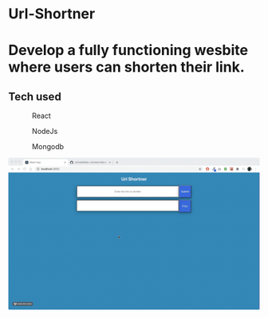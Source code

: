 # Url-Shortner

 <h1> Develop a fully functioning wesbite where users can shorten their link. </h1>
 
 <h2> Tech used </h2>
      <ol>
      <ul>React</ul>
      <ul>NodeJs</ul>
      <ul>Mongodb</ul>
      </ol>



![Alt Text](https://raw.githubusercontent.com/JohnbelMDev/Url-Shortner/master/Frontend/url.09.17.gif)
